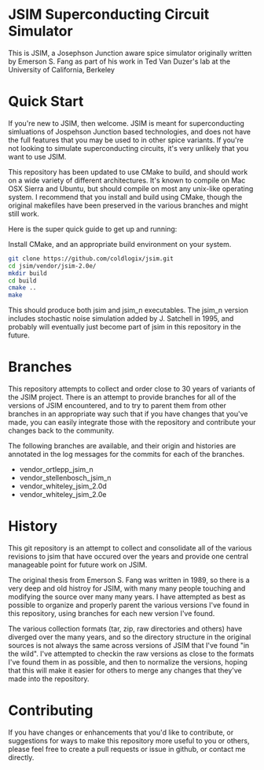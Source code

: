 JSIM Superconducting Circuit Simulator
======================================

This is JSIM, a Josephson Junction aware spice simulator
originally written by Emerson S. Fang as part of his work
in Ted Van Duzer's lab at the University of California, Berkeley

Quick Start
===========

If you're new to JSIM, then welcome.  JSIM is meant for superconducting
simluations of Jospehson Junction based technologies, and does not
have the full features that you may be used to in other spice variants.
If you're not looking to simulate superconducting circuits, it's very
unlikely that you want to use JSIM.

This repository has been updated to use CMake to build, and should work
on a wide variety of different architectures.  It's known to compile on
Mac OSX Sierra and Ubuntu, but should compile on most any unix-like
operating system.  I recommend that you install and build using CMake,
though the original makefiles have been preserved in the various branches
and might still work.

Here is the super quick guide to get up and running:

Install CMake, and an appropriate build environment on your system.
```bash
git clone https://github.com/coldlogix/jsim.git
cd jsim/vendor/jsim-2.0e/
mkdir build
cd build
cmake ..
make
```

This should produce both jsim and jsim_n executables.  The jsim_n
version includes stochastic noise simulation added by J. Satchell in 1995,
and probably will eventually just become part of jsim in this repository
in the future.

Branches
========

This repository attempts to collect and order close to 30 years of
variants of the JSIM project.  There is an attempt to provide branches
for all of the versions of JSIM encountered, and to try to parent them
from other branches in an appropriate way such that if you have changes
that you've made, you can easily integrate those with the repository
and contribute your changes back to the community.

The following branches are available, and their origin and histories are
annotated in the log messages for the commits for each of the branches.

*  vendor_ortlepp_jsim_n
*  vendor_stellenbosch_jsim_n
*  vendor_whiteley_jsim_2.0d
*  vendor_whiteley_jsim_2.0e

History
=======

This git repository is an attempt to collect and consolidate all
of the various revisions to jsim that have occured over the years
and provide one central manageable point for future work on JSIM.

The original thesis from Emerson S. Fang was written in 1989, so
there is a very deep and old histroy for JSIM, with many many people
touching and modifying the source over many many years.  I have
attempted as best as possible to organize and properly parent the 
various versions I've found in this repository, using branches for
each new version I've found.

The various collection formats (tar, zip, raw directories and others)
have diverged over the many years, and so the directory structure in
the original sources is not always the same across versions of JSIM
that I've found "in the wild". I've attempted to checkin the raw
versions as close to the formats I've found them in as possible, and
then to normalize the versions, hoping that this will make it easier
for others to merge any changes that they've made into the repository.

Contributing
============

If you have changes or enhancements that you'd like to contribute,
or suggestions for ways to make this repository more useful to you
or others, please feel free to create a pull requests or issue in
github, or contact me directly.

